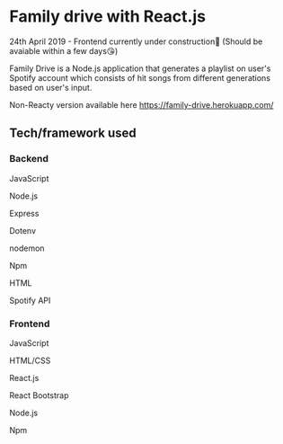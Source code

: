 # Family drive with React.js
24th April 2019 - Frontend currently under construction🚧 (Should be avaiable within a few days😘)

Family Drive is a Node.js application that generates a playlist on user's Spotify account which consists of hit songs from different generations based on user's input.

Non-Reacty version available here https://family-drive.herokuapp.com/

## Tech/framework used

### Backend

JavaScript

Node.js

Express

Dotenv

nodemon

Npm

HTML

Spotify API


### Frontend

JavaScript

HTML/CSS

React.js

React Bootstrap

Node.js

Npm

